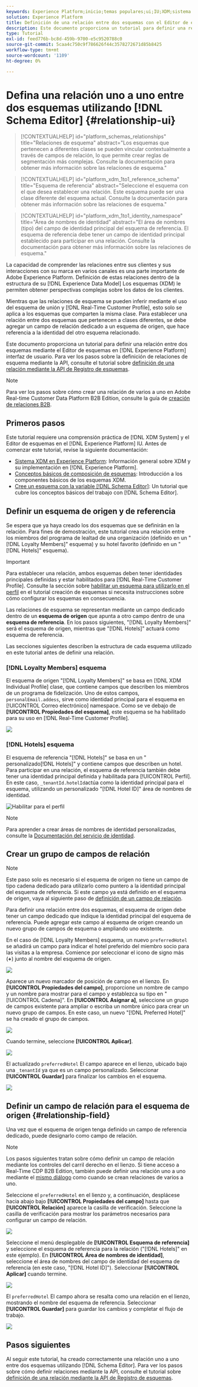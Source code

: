 ```yaml
---
keywords: Experience Platform;inicio;temas populares;ui;IU;XDM;sistema XDM;modelo de datos de experiencia;modelo de datos de experiencia;modelo de datos de experiencia;modelo de datos;modelo de datos;editor de esquemas;editor de esquemas;esquema;esquemas;esquemas;crear;relación;referencia;referencia;
solution: Experience Platform
title: Definición de una relación entre dos esquemas con el Editor de esquemas
description: Este documento proporciona un tutorial para definir una relación entre dos esquemas mediante el Editor de esquemas en la interfaz de usuario del Experience Platform.
type: Tutorial
exl-id: feed776b-bc8d-459b-9700-e5c9520788c0
source-git-commit: 5caa4c750c9f786626f44c3578272671d85b8425
workflow-type: tm+mt
source-wordcount: '1109'
ht-degree: 0%

---
```


# Defina una relación uno a uno entre dos esquemas utilizando [!DNL Schema Editor] {#relationship-ui}

>[!CONTEXTUALHELP]
>id="platform_schemas_relationships"
>title="Relaciones de esquema"
>abstract="Los esquemas que pertenecen a diferentes clases se pueden vincular contextualmente a través de campos de relación, lo que permite crear reglas de segmentación más complejas. Consulte la documentación para obtener más información sobre las relaciones de esquema."

>[!CONTEXTUALHELP]
>id="platform_xdm_1to1_reference_schema"
>title="Esquema de referencia"
>abstract="Seleccione el esquema con el que desea establecer una relación. Este esquema puede ser una clase diferente del esquema actual. Consulte la documentación para obtener más información sobre las relaciones de esquema."

>[!CONTEXTUALHELP]
>id="platform_xdm_1to1_identity_namespace"
>title="Área de nombres de identidad"
>abstract="El área de nombres (tipo) del campo de identidad principal del esquema de referencia. El esquema de referencia debe tener un campo de identidad principal establecido para participar en una relación. Consulte la documentación para obtener más información sobre las relaciones de esquema."

La capacidad de comprender las relaciones entre sus clientes y sus interacciones con su marca en varios canales es una parte importante de Adobe Experience Platform. Definición de estas relaciones dentro de la estructura de su [!DNL Experience Data Model] Los esquemas (XDM) le permiten obtener perspectivas complejas sobre los datos de los clientes.

Mientras que las relaciones de esquema se pueden inferir mediante el uso del esquema de unión y [!DNL Real-Time Customer Profile], esto solo se aplica a los esquemas que comparten la misma clase. Para establecer una relación entre dos esquemas que pertenecen a clases diferentes, se debe agregar un campo de relación dedicado a un esquema de origen, que hace referencia a la identidad del otro esquema relacionado.

Este documento proporciona un tutorial para definir una relación entre dos esquemas mediante el Editor de esquemas en [!DNL Experience Platform] interfaz de usuario. Para ver los pasos sobre la definición de relaciones de esquema mediante la API, consulte el tutorial sobre [definición de una relación mediante la API de Registro de esquemas](relationship-api.md).

>[!NOTE]
>
>Para ver los pasos sobre cómo crear una relación de varios a uno en Adobe Real-time Customer Data Platform B2B Edition, consulte la guía de [creación de relaciones B2B](./relationship-b2b.md).

## Primeros pasos

Este tutorial requiere una comprensión práctica de [!DNL XDM System] y el Editor de esquemas en el [!DNL Experience Platform] IU. Antes de comenzar este tutorial, revise la siguiente documentación:

* [Sistema XDM en Experience Platform](../home.md): Información general sobre XDM y su implementación en [!DNL Experience Platform].
* [Conceptos básicos de composición de esquemas](../schema/composition.md): Introducción a los componentes básicos de los esquemas XDM.
* [Cree un esquema con la variable [!DNL Schema Editor]](create-schema-ui.md): Un tutorial que cubre los conceptos básicos del trabajo con [!DNL Schema Editor].

## Definir un esquema de origen y de referencia

Se espera que ya haya creado los dos esquemas que se definirán en la relación. Para fines de demostración, este tutorial crea una relación entre los miembros del programa de lealtad de una organización (definido en un &quot;[!DNL Loyalty Members]&quot; esquema) y su hotel favorito (definido en un &quot;[!DNL Hotels]&quot; esquema).

>[!IMPORTANT]
>
>Para establecer una relación, ambos esquemas deben tener identidades principales definidas y estar habilitados para [!DNL Real-Time Customer Profile]. Consulte la sección sobre [habilitar un esquema para utilizarlo en el perfil](./create-schema-ui.md#profile) en el tutorial creación de esquemas si necesita instrucciones sobre cómo configurar los esquemas en consecuencia.

Las relaciones de esquema se representan mediante un campo dedicado dentro de un **esquema de origen** que apunta a otro campo dentro de una **esquema de referencia**. En los pasos siguientes, &quot;[!DNL Loyalty Members]&quot; será el esquema de origen, mientras que &quot;[!DNL Hotels]&quot; actuará como esquema de referencia.

Las secciones siguientes describen la estructura de cada esquema utilizado en este tutorial antes de definir una relación.

### [!DNL Loyalty Members] esquema

El esquema de origen &quot;[!DNL Loyalty Members]&quot; se basa en [!DNL XDM Individual Profile] clase, que contiene campos que describen los miembros de un programa de fidelización. Uno de estos campos, `personalEmail.addess`, sirve como identidad principal para el esquema en [!UICONTROL Correo electrónico] namespace. Como se ve debajo de **[!UICONTROL Propiedades del esquema]**, este esquema se ha habilitado para su uso en [!DNL Real-Time Customer Profile].

![](../images/tutorials/relationship/loyalty-members.png)

### [!DNL Hotels] esquema

El esquema de referencia &quot;[!DNL Hotels]&quot; se basa en un &quot; personalizado[!DNL Hotels]&quot; y contiene campos que describen un hotel. Para participar en una relación, el esquema de referencia también debe tener una identidad principal definida y habilitada para [!UICONTROL Perfil]. En este caso, `_tenantId.hotelId`actúa como la identidad principal para el esquema, utilizando un personalizado &quot;[!DNL Hotel ID]&quot; área de nombres de identidad.

![Habilitar para el perfil](../images/tutorials/relationship/hotels.png)

>[!NOTE]
>
>Para aprender a crear áreas de nombres de identidad personalizadas, consulte la [Documentación del servicio de identidad](../../identity-service/namespaces.md#manage-namespaces).

## Crear un grupo de campos de relación

>[!NOTE]
>
>Este paso solo es necesario si el esquema de origen no tiene un campo de tipo cadena dedicado para utilizarlo como puntero a la identidad principal del esquema de referencia. Si este campo ya está definido en el esquema de origen, vaya al siguiente paso de [definición de un campo de relación](#relationship-field).

Para definir una relación entre dos esquemas, el esquema de origen debe tener un campo dedicado que indique la identidad principal del esquema de referencia. Puede agregar este campo al esquema de origen creando un nuevo grupo de campos de esquema o ampliando uno existente.

En el caso de [!DNL Loyalty Members] esquema, un nuevo `preferredHotel` se añadirá un campo para indicar el hotel preferido del miembro socio para las visitas a la empresa. Comience por seleccionar el icono de signo más (**+**) junto al nombre del esquema de origen.

![](../images/tutorials/relationship/loyalty-add-field.png)

Aparece un nuevo marcador de posición de campo en el lienzo. En **[!UICONTROL Propiedades del campo]**, proporcione un nombre de campo y un nombre para mostrar para el campo y establezca su tipo en &quot;[!UICONTROL Cadena]&quot;. En **[!UICONTROL Asignar a]**, seleccione un grupo de campos existente para ampliar o escriba un nombre único para crear un nuevo grupo de campos. En este caso, un nuevo &quot;[!DNL Preferred Hotel]&quot; se ha creado el grupo de campos.

![](../images/tutorials/relationship/relationship-field-details.png)

Cuando termine, seleccione **[!UICONTROL Aplicar]**.

![](../images/tutorials/relationship/relationship-field-apply.png)

El actualizado `preferredHotel` El campo aparece en el lienzo, ubicado bajo una `_tenantId` ya que es un campo personalizado. Seleccionar **[!UICONTROL Guardar]** para finalizar los cambios en el esquema.

![](../images/tutorials/relationship/relationship-field-save.png)

## Definir un campo de relación para el esquema de origen {#relationship-field}

Una vez que el esquema de origen tenga definido un campo de referencia dedicado, puede designarlo como campo de relación.

>[!NOTE]
>
>Los pasos siguientes tratan sobre cómo definir un campo de relación mediante los controles del carril derecho en el lienzo. Si tiene acceso a Real-Time CDP B2B Edition, también puede definir una relación uno a uno mediante el [mismo diálogo](./relationship-b2b.md#relationship-field) como cuando se crean relaciones de varios a uno.

Seleccione el `preferredHotel` en el lienzo y, a continuación, desplácese hacia abajo bajo **[!UICONTROL Propiedades del campo]** hasta que **[!UICONTROL Relación]** aparece la casilla de verificación. Seleccione la casilla de verificación para mostrar los parámetros necesarios para configurar un campo de relación.

![](../images/tutorials/relationship/relationship-checkbox.png)

Seleccione el menú desplegable de **[!UICONTROL Esquema de referencia]** y seleccione el esquema de referencia para la relación (&quot;[!DNL Hotels]&quot; en este ejemplo). En **[!UICONTROL Área de nombres de identidad]**, seleccione el área de nombres del campo de identidad del esquema de referencia (en este caso, &quot;[!DNL Hotel ID]&quot;). Seleccionar **[!UICONTROL Aplicar]** cuando termine.

![](../images/tutorials/relationship/reference-schema-id-namespace.png)

El `preferredHotel` El campo ahora se resalta como una relación en el lienzo, mostrando el nombre del esquema de referencia. Seleccionar **[!UICONTROL Guardar]** para guardar los cambios y completar el flujo de trabajo.

![](../images/tutorials/relationship/relationship-save.png)

## Pasos siguientes

Al seguir este tutorial, ha creado correctamente una relación uno a uno entre dos esquemas utilizando [!DNL Schema Editor]. Para ver los pasos sobre cómo definir relaciones mediante la API, consulte el tutorial sobre [definición de una relación mediante la API de Registro de esquemas](relationship-api.md).
